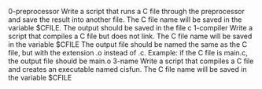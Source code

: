 0-preprocessor Write a script that runs a C file through the preprocessor and save the result into another file. The C file name will be saved in the variable $CFILE. The output should be saved in the file c
1-compiler Write a script that compiles a C file but does not link.
The C file name will be saved in the variable $CFILE
The output file should be named the same as the C file, but with the extension .o instead of .c.
Example: if the C file is main.c, the output file should be main.o
3-name Write a script that compiles a C file and creates an executable named cisfun.
The C file name will be saved in the variable $CFILE

